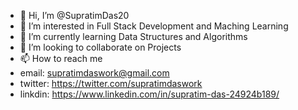 - 👋 Hi, I’m @SupratimDas20
- 👀 I’m interested in Full Stack Development and Maching Learning
- 🌱 I’m currently learning Data Structures and Algorithms
- 💞️ I’m looking to collaborate on Projects
- 📫 How to reach me 
- email: supratimdaswork@gmail.com
- twitter: https://twitter.com/supratimdaswork
- linkdin: https://www.linkedin.com/in/supratim-das-24924b189/

<!---
SupratimDas20/SupratimDas20 is a ✨ special ✨ repository because its `README.md` (this file) appears on your GitHub profile.
You can click the Preview link to take a look at your changes.
--->
